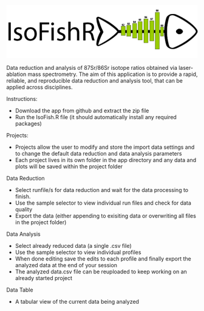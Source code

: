 
![IsoFishR](https://github.com/MalteWillmes/IsoFishR/blob/master/www/logo.png)

Data reduction and analysis of 87Sr/86Sr isotope ratios obtained via laser-ablation mass spectrometry. 
The aim of this application is to provide a rapid, reliable, and reproducible data reduction and analysis tool, that can be applied across disciplines. 

Instructions:
- Download the app from github and extract the zip file
- Run the IsoFish.R file (it should automatically install any required packages)

Projects:
- Projects allow the user to modify and store the import data settings and to change the default data reduction and data analysis parameters
- Each project lives in its own folder in the app directory and any data and plots will be saved within the project folder

Data Reduction
- Select runfile/s for data reduction and wait for the data processing to finish. 
- Use the sample selector to view individual run files and check for data quality 
- Export the data (either appending to exisiting data or overwriting all files in the project folder)

Data Analysis
- Select already reduced data (a single .csv file)
- Use the sample selector to view individual profiles
- When done editing save the edits to each profile and finally export the analyzed data at the end of your session
- The analyzed data.csv file can be reuploaded to keep working on an already started project


Data Table
- A tabular view of the current data being analyzed
